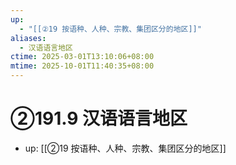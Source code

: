 ```yaml
---
up:
  - "[[②19 按语种、人种、宗教、集团区分的地区]]"
aliases:
  - 汉语语言地区
ctime: 2025-03-01T13:10:06+08:00
mtime: 2025-10-01T11:40:35+08:00
---
```


# ②191.9 汉语语言地区

- up: [[②19 按语种、人种、宗教、集团区分的地区]]
